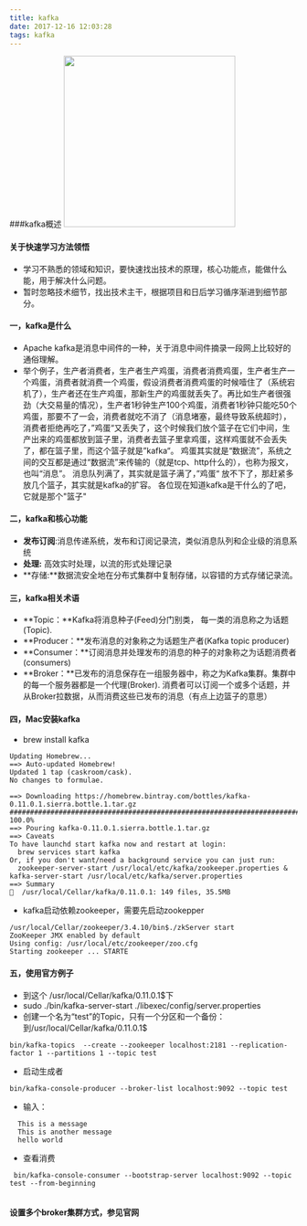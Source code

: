 ```yaml
---
title: kafka
date: 2017-12-16 12:03:28
tags: kafka
---
```


###kafka概述
<image src=https://kafka.apache.org/images/logo.png width=300>

#### 关于快速学习方法领悟
- 学习不熟悉的领域和知识，要快速找出技术的原理，核心功能点，能做什么能，用于解决什么问题。
- 暂时忽略技术细节，找出技术主干，根据项目和日后学习循序渐进到细节部分。

#### 一，kafka是什么
- Apache kafka是消息中间件的一种，关于消息中间件摘录一段网上比较好的通俗理解。
- 举个例子，生产者消费者，生产者生产鸡蛋，消费者消费鸡蛋，生产者生产一个鸡蛋，消费者就消费一个鸡蛋，假设消费者消费鸡蛋的时候噎住了（系统宕机了），生产者还在生产鸡蛋，那新生产的鸡蛋就丢失了。再比如生产者很强劲（大交易量的情况），生产者1秒钟生产100个鸡蛋，消费者1秒钟只能吃50个鸡蛋，那要不了一会，消费者就吃不消了（消息堵塞，最终导致系统超时），消费者拒绝再吃了，”鸡蛋“又丢失了，这个时候我们放个篮子在它们中间，生产出来的鸡蛋都放到篮子里，消费者去篮子里拿鸡蛋，这样鸡蛋就不会丢失了，都在篮子里，而这个篮子就是”kafka“。
鸡蛋其实就是“数据流”，系统之间的交互都是通过“数据流”来传输的（就是tcp、http什么的），也称为报文，也叫“消息”。
消息队列满了，其实就是篮子满了，”鸡蛋“ 放不下了，那赶紧多放几个篮子，其实就是kafka的扩容。
各位现在知道kafka是干什么的了吧，它就是那个"篮子"
<!-- more -->

#### 二，kafka和核心功能
- **发布订阅**:消息传递系统，发布和订阅记录流，类似消息队列和企业级的消息系统
- **处理:** 高效实时处理，以流的形式处理记录
- **存储:**数据流安全地在分布式集群中复制存储，以容错的方式存储记录流。

#### 三，kafka相关术语
- **Topic：**Kafka将消息种子(Feed)分门别类， 每一类的消息称之为话题(Topic).
-  **Producer：**发布消息的对象称之为话题生产者(Kafka topic producer)
-  **Consumer：**订阅消息并处理发布的消息的种子的对象称之为话题消费者(consumers)
-  **Broker：**已发布的消息保存在一组服务器中，称之为Kafka集群。集群中的每一个服务器都是一个代理(Broker). 消费者可以订阅一个或多个话题，并从Broker拉数据，从而消费这些已发布的消息（有点上边篮子的意思）

#### 四，Mac安装kafka
- brew install kafka

```
Updating Homebrew...
==> Auto-updated Homebrew!
Updated 1 tap (caskroom/cask).
No changes to formulae.

==> Downloading https://homebrew.bintray.com/bottles/kafka-0.11.0.1.sierra.bottle.1.tar.gz
######################################################################## 100.0%
==> Pouring kafka-0.11.0.1.sierra.bottle.1.tar.gz
==> Caveats
To have launchd start kafka now and restart at login:
  brew services start kafka
Or, if you don't want/need a background service you can just run:
  zookeeper-server-start /usr/local/etc/kafka/zookeeper.properties & kafka-server-start /usr/local/etc/kafka/server.properties
==> Summary
🍺  /usr/local/Cellar/kafka/0.11.0.1: 149 files, 35.5MB

```

- kafka启动依赖zookeeper，需要先启动zookepper

```
/usr/local/Cellar/zookeeper/3.4.10/bin$./zkServer start
ZooKeeper JMX enabled by default
Using config: /usr/local/etc/zookeeper/zoo.cfg
Starting zookeeper ... STARTE
```

#### 五，使用官方例子

- 到这个 /usr/local/Cellar/kafka/0.11.0.1$下
- sudo ./bin/kafka-server-start  ./libexec/config/server.properties
- 创建一个名为“test”的Topic，只有一个分区和一个备份：到/usr/local/Cellar/kafka/0.11.0.1$

```
bin/kafka-topics  --create --zookeeper localhost:2181 --replication-factor 1 --partitions 1 --topic test
```
- 启动生成者

```
bin/kafka-console-producer --broker-list localhost:9092 --topic test
```

- 输入：

```
  This is a message
  This is another message
  hello world
```
  
- 查看消费

```
 bin/kafka-console-consumer --bootstrap-server localhost:9092 --topic test --from-beginning
 
```

#### 设置多个broker集群方式，参见官网 